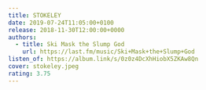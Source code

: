 ```yaml
---
title: STOKELEY
date: 2019-07-24T11:05:00+0100
release: 2018-11-30T12:00:00+0000
authors:
  - title: Ski Mask the Slump God
    url: https://last.fm/music/Ski+Mask+the+Slump+God
listen_of: https://album.link/s/0z0z4DcXhHiobX5ZKAw8Qn
cover: stokeley.jpeg
rating: 3.75
---
```

